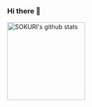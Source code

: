 ### Hi there 👋

<a href="https://github.com/usgeeus"><img align="center" style="height:180px" src="https://github-readme-stats.vercel.app/api?username=usgeeus&show_icons=true&include_all_commits=true&theme=nord&hide_border=true" alt="SOKURI's github stats" /></a>

<!--
**usgeeus/usgeeus** is a ✨ _special_ ✨ repository because its `README.md` (this file) appears on your GitHub profile.

Here are some ideas to get you started:

- 🔭 I’m currently working on ...
- 🌱 I’m currently learning ...
- 👯 I’m looking to collaborate on ...
- 🤔 I’m looking for help with ...
- 💬 Ask me about ...
- 📫 How to reach me: ...
- 😄 Pronouns: ...
- ⚡ Fun fact: ...
-->
